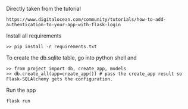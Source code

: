 Directly taken from the tutorial 
```
https://www.digitalocean.com/community/tutorials/how-to-add-authentication-to-your-app-with-flask-login
```
Install all requirements
```
>> pip install -r requirements.txt
```
To create the db.sqlite table, go into python shell and
```
>> from project import db, create_app, models
>> db.create_all(app=create_app()) # pass the create_app result so Flask-SQLAlchemy gets the configuration.
```

Run the app
```
flask run
```